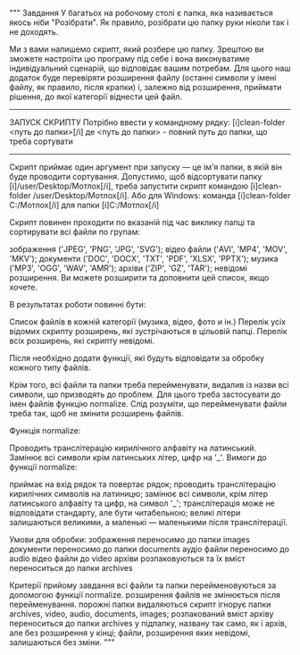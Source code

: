"""
Завдання
У багатьох на робочому столі є папка, яка називається якось ніби "Розібрати". Як правило, розібрати цю папку руки ніколи так і не доходять.

Ми з вами напишемо скрипт, який розбере цю папку. Зрештою ви зможете настроїти цю програму під себе і вона виконуватиме індивідуальний сценарій, що відповідає вашим потребам. Для цього наш додаток буде перевіряти розширення файлу (останні символи у імені файлу, як правило, після крапки) і, залежно від розширення, приймати рішення, до якої категорії віднести цей файл.
**********************************
ЗАПУСК СКРИПТУ
Потрібно ввести у командному рядку:
    [i]clean-folder <путь до папки>[/i]
де <путь до папки> - повний путь до папки, що треба сортувати
**********************************
Скрипт приймає один аргумент при запуску — це ім'я папки, в якій він буде проводити сортування. Допустимо, щоб відсортувати папку [i]/user/Desktop/Мотлох[/i], треба запустити скрипт командою [i]clean-folder /user/Desktop/Мотлох[/i].
Або для Windows: команда [i]clean-folder С:/Мотлох[/i] для папки [i]С:/Мотлох[/i]

Скрипт повинен проходити по вказаній під час виклику папці та сортирувати всі файли по групам:

зображення ('JPEG', 'PNG', 'JPG', 'SVG');
відео файли ('AVI', 'MP4', 'MOV', 'MKV');
документи ('DOC', 'DOCX', 'TXT', 'PDF', 'XLSX', 'PPTX');
музика ('MP3', 'OGG', 'WAV', 'AMR');
архіви ('ZIP', 'GZ', 'TAR');
невідомі розширення.
Ви можете розширити та доповнити цей список, якщо хочете.

В результатах роботи повинні бути:

Список файлів в кожній категорії (музика, відео, фото и ін.)
Перелік усіх відомих скрипту розширень, які зустрічаються в цільовій папці.
Перелік всіх розширень, які скрипту невідомі.

Після необхідно додати функції, які будуть відповідати за обробку кожного типу файлів.

Крім того, всі файли та папки треба перейменувати, видалив із назви всі символи, що призводять до проблем. Для цього треба застосувати до імен файлів функцію normalize. Слід розуміти, що перейменувати файли треба так, щоб не змінити розширень файлів.

Функція normalize:

Проводить транслітерацію кирилічного алфавіту на латинський.
Замінює всі символи крім латинських літер, цифр на '_'.
Вимоги до функції normalize:

приймає на вхід рядок та повертає рядок;
проводить транслітерацію кирилічних символів на латиницю;
замінює всі символи, крім літер латинського алфавіту та цифр, на символ '_';
транслітерація може не відповідати стандарту, але бути читабельною;
великі літери залишаються великими, а маленькі — маленькими після транслітерації.

Умови для обробки:
зображення переносимо до папки images
документи переносимо до папки documents
аудіо файли переносимо до audio
відео файли до video
архіви розпаковуються та їх вміст переноситься до папки archives

Критерії прийому завдання
всі файли та папки перейменовуються за допомогою функції normalize.
розширення файлів не змінюється після перейменування.
порожні папки видаляються
скрипт ігнорує папки archives, video, audio, documents, images;
розпакований вміст архіву переноситься до папки archives у підпапку, названу так само, як і архів, але без розширення у кінці;
файли, розширення яких невідомі, залишаються без зміни.
"""